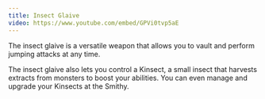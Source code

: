 ```yaml
---
title: Insect Glaive
video: https://www.youtube.com/embed/GPVi0tvp5aE
---
```


The insect glaive is a versatile weapon that allows you to vault and perform jumping attacks at any time.

The insect glaive also lets you control a Kinsect, a small insect that harvests extracts from monsters to boost your abilities. You can even manage and upgrade your Kinsects at the Smithy.
